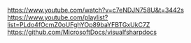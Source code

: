 https://www.youtube.com/watch?v=c7eNDJN758U&t=3442s
https://www.youtube.com/playlist?list=PLdo4fOcmZ0oUFghYOp89baYFBTGxUkC7Z
https://github.com/MicrosoftDocs/visualfsharpdocs